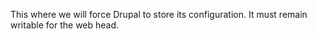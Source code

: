 This where we will force Drupal to store its configuration.
It must remain writable for the web head.

